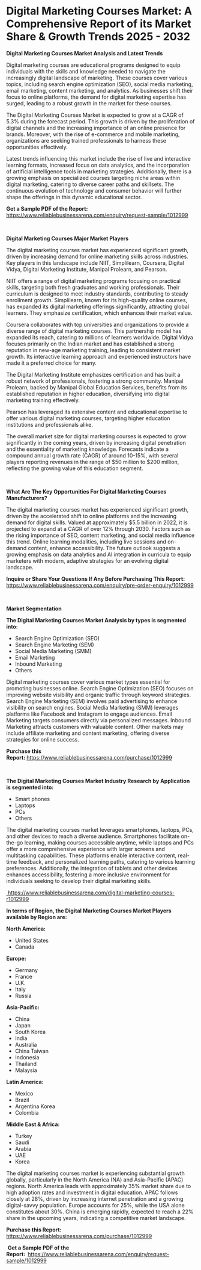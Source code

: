 <p><h1>Digital Marketing Courses Market: A Comprehensive Report of its Market Share & Growth Trends 2025 - 2032</h1></p><p><strong>Digital Marketing Courses Market Analysis and Latest Trends</strong></p>
<p><p>Digital marketing courses are educational programs designed to equip individuals with the skills and knowledge needed to navigate the increasingly digital landscape of marketing. These courses cover various topics, including search engine optimization (SEO), social media marketing, email marketing, content marketing, and analytics. As businesses shift their focus to online platforms, the demand for digital marketing expertise has surged, leading to a robust growth in the market for these courses.</p><p>The Digital Marketing Courses Market is expected to grow at a CAGR of 5.3% during the forecast period. This growth is driven by the proliferation of digital channels and the increasing importance of an online presence for brands. Moreover, with the rise of e-commerce and mobile marketing, organizations are seeking trained professionals to harness these opportunities effectively.</p><p>Latest trends influencing this market include the rise of live and interactive learning formats, increased focus on data analytics, and the incorporation of artificial intelligence tools in marketing strategies. Additionally, there is a growing emphasis on specialized courses targeting niche areas within digital marketing, catering to diverse career paths and skillsets. The continuous evolution of technology and consumer behavior will further shape the offerings in this dynamic educational sector.</p></p>
<p><strong>Get a Sample PDF of the Report:&nbsp;</strong> <a href="https://www.reliablebusinessarena.com/enquiry/request-sample/1012999?utm_campaign=2957&utm_medium=2&utm_source=Github&utm_content=ia&utm_term=17042025&utm_id=digital-marketing-courses">https://www.reliablebusinessarena.com/enquiry/request-sample/1012999</a></p>
<p>&nbsp;</p>
<p><strong>Digital Marketing Courses Major Market Players</strong></p>
<p><p>The digital marketing courses market has experienced significant growth, driven by increasing demand for online marketing skills across industries. Key players in this landscape include NIIT, Simplilearn, Coursera, Digital Vidya, Digital Marketing Institute, Manipal Prolearn, and Pearson.</p><p>NIIT offers a range of digital marketing programs focusing on practical skills, targeting both fresh graduates and working professionals. Their curriculum is designed to meet industry standards, contributing to steady enrollment growth. Simplilearn, known for its high-quality online courses, has expanded its digital marketing offerings significantly, attracting global learners. They emphasize certification, which enhances their market value.</p><p>Coursera collaborates with top universities and organizations to provide a diverse range of digital marketing courses. This partnership model has expanded its reach, catering to millions of learners worldwide. Digital Vidya focuses primarily on the Indian market and has established a strong reputation in new-age marketing training, leading to consistent market growth. Its interactive learning approach and experienced instructors have made it a preferred choice for many.</p><p>The Digital Marketing Institute emphasizes certification and has built a robust network of professionals, fostering a strong community. Manipal Prolearn, backed by Manipal Global Education Services, benefits from its established reputation in higher education, diversifying into digital marketing training effectively.</p><p>Pearson has leveraged its extensive content and educational expertise to offer various digital marketing courses, targeting higher education institutions and professionals alike. </p><p>The overall market size for digital marketing courses is expected to grow significantly in the coming years, driven by increasing digital penetration and the essentiality of marketing knowledge. Forecasts indicate a compound annual growth rate (CAGR) of around 10-15%, with several players reporting revenues in the range of $50 million to $200 million, reflecting the growing value of this education segment.</p></p>
<p>&nbsp;</p>
<p><strong>What Are The Key Opportunities For Digital Marketing Courses Manufacturers?</strong></p>
<p><p>The digital marketing courses market has experienced significant growth, driven by the accelerated shift to online platforms and the increasing demand for digital skills. Valued at approximately $5.5 billion in 2022, it is projected to expand at a CAGR of over 12% through 2030. Factors such as the rising importance of SEO, content marketing, and social media influence this trend. Online learning modalities, including live sessions and on-demand content, enhance accessibility. The future outlook suggests a growing emphasis on data analytics and AI integration in curricula to equip marketers with modern, adaptive strategies for an evolving digital landscape.</p></p>
<p><strong>Inquire or Share Your Questions If Any Before Purchasing This Report:</strong> <a href="https://www.reliablebusinessarena.com/enquiry/pre-order-enquiry/1012999?utm_campaign=2957&utm_medium=2&utm_source=Github&utm_content=ia&utm_term=17042025&utm_id=digital-marketing-courses">https://www.reliablebusinessarena.com/enquiry/pre-order-enquiry/1012999</a></p>
<p>&nbsp;</p>
<p><strong>Market Segmentation</strong></p>
<p><strong>The Digital Marketing Courses Market Analysis by types is segmented into:</strong></p>
<p><ul><li>Search Engine Optimization (SEO)</li><li>Search Engine Marketing (SEM)</li><li>Social Media Marketing (SMM)</li><li>Email Marketing</li><li>Inbound Marketing</li><li>Others</li></ul></p>
<p><p>Digital marketing courses cover various market types essential for promoting businesses online. Search Engine Optimization (SEO) focuses on improving website visibility and organic traffic through keyword strategies. Search Engine Marketing (SEM) involves paid advertising to enhance visibility on search engines. Social Media Marketing (SMM) leverages platforms like Facebook and Instagram to engage audiences. Email Marketing targets consumers directly via personalized messages. Inbound Marketing attracts customers with valuable content. Other markets may include affiliate marketing and content marketing, offering diverse strategies for online success.</p></p>
<p><strong>Purchase this Report:&nbsp;</strong><a href="https://www.reliablebusinessarena.com/purchase/1012999?utm_campaign=2957&utm_medium=2&utm_source=Github&utm_content=ia&utm_term=17042025&utm_id=digital-marketing-courses">https://www.reliablebusinessarena.com/purchase/1012999</a></p>
<p>&nbsp;</p>
<p><strong>The Digital Marketing Courses Market Industry Research by Application is segmented into:</strong></p>
<p><ul><li>Smart phones</li><li>Laptops</li><li>PCs</li><li>Others</li></ul></p>
<p><p>The digital marketing courses market leverages smartphones, laptops, PCs, and other devices to reach a diverse audience. Smartphones facilitate on-the-go learning, making courses accessible anytime, while laptops and PCs offer a more comprehensive experience with larger screens and multitasking capabilities. These platforms enable interactive content, real-time feedback, and personalized learning paths, catering to various learning preferences. Additionally, the integration of tablets and other devices enhances accessibility, fostering a more inclusive environment for individuals seeking to develop their digital marketing skills.</p></p>
<p><a href="https://www.reliablebusinessarena.com/digital-marketing-courses-r1012999?utm_campaign=2957&utm_medium=2&utm_source=Github&utm_content=ia&utm_term=17042025&utm_id=digital-marketing-courses">&nbsp;https://www.reliablebusinessarena.com/digital-marketing-courses-r1012999</a></p>
<p><strong>In terms of Region, the Digital Marketing Courses Market Players available by Region are:</strong></p>
<p>
    <p> <strong> North America: </strong>
        <ul>
            <li>United States</li>
            <li>Canada</li>
        </ul>
        </p> 
    <p> <strong> Europe: </strong>
        <ul>
            <li>Germany</li>
            <li>France</li>
            <li>U.K.</li>
            <li>Italy</li>
            <li>Russia</li>
        </ul>
        </p> 
    <p> <strong> Asia-Pacific: </strong>
        <ul>
            <li>China</li>
            <li>Japan</li>
            <li>South Korea</li>
            <li>India</li>
            <li>Australia</li>
            <li>China Taiwan</li>
            <li>Indonesia</li>
            <li>Thailand</li>
            <li>Malaysia</li>
        </ul>
        </p> 
    <p> <strong> Latin America: </strong>
        <ul>
            <li>Mexico</li>
            <li>Brazil</li>
            <li>Argentina Korea</li>
            <li>Colombia</li>
        </ul>
        </p> 
    <p> <strong> Middle East & Africa: </strong>
        <ul>
            <li>Turkey</li>
            <li>Saudi</li>
            <li>Arabia</li>
            <li>UAE</li>
            <li>Korea</li>
        </ul>
    </p>
    </p>
<p><p>The digital marketing courses market is experiencing substantial growth globally, particularly in the North America (NA) and Asia-Pacific (APAC) regions. North America leads with approximately 35% market share due to high adoption rates and investment in digital education. APAC follows closely at 28%, driven by increasing internet penetration and a growing digital-savvy population. Europe accounts for 25%, while the USA alone constitutes about 30%. China is emerging rapidly, expected to reach a 22% share in the upcoming years, indicating a competitive market landscape.</p></p>
<p><strong>Purchase this Report: </strong><a href="https://www.reliablebusinessarena.com/purchase/1012999?utm_campaign=2957&utm_medium=2&utm_source=Github&utm_content=ia&utm_term=17042025&utm_id=digital-marketing-courses">https://www.reliablebusinessarena.com/purchase/1012999</a></p>
<p>&nbsp;<strong>Get a Sample PDF of the Report:&nbsp;&nbsp;</strong><a href="https://www.reliablebusinessarena.com/enquiry/request-sample/1012999?utm_campaign=2957&utm_medium=2&utm_source=Github&utm_content=ia&utm_term=17042025&utm_id=digital-marketing-courses">https://www.reliablebusinessarena.com/enquiry/request-sample/1012999</a></p>
<p><strong></strong></p>
<p><p></p><p></p><p></p></p>